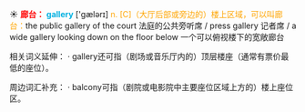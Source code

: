 ☀ <font color="red">**廊台：**</font>
<font color="sky blue">**gallery**</font> ['ɡælərɪ] 
<font color="orange">n. [C]（大厅后部或旁边的）楼上区域，可以叫廊台：</font>the public gallery of the court 法庭的公共旁听席 / press gallery 记者席 / a wide gallery looking down on the floor below 一个可以俯视楼下的宽敞廊台

相关词义延伸：
· gallery还可指（剧场或音乐厅内的）顶层楼座（通常有票价最低的座位）。

周边词汇补充：
· balcony可指（剧院或电影院中主要座位区域上方的）楼上座位区。
